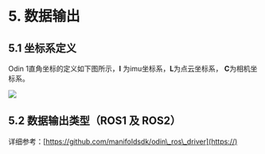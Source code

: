 # 5. 数据输出

## 5.1 坐标系定义

Odin 1直角坐标的定义如下图所示，**I** 为imu坐标系，**L**为点云坐标系， **C**为相机坐标系。

![](https://vvcazjv268.feishu.cn/space/api/box/stream/download/asynccode/?code=ZTlkZDc5YjBlOTY5ZDhhZTMzY2JiNGU0NTU0ZjcxNGRfOGdscElueU9YdFRzaDhQRm5RU3RYUnBuUWtwenNDTGFfVG9rZW46S1lMZWJSOEpCb1BhY014NE1QeGNmZmY1bmNmXzE3NTI0NjExMjU6MTc1MjQ2NDcyNV9WNA)

## 5.2 数据输出类型（ROS1 及 ROS2）

详细参考：[https://github.com/manifoldsdk/odin\_ros\_driver](https://)

